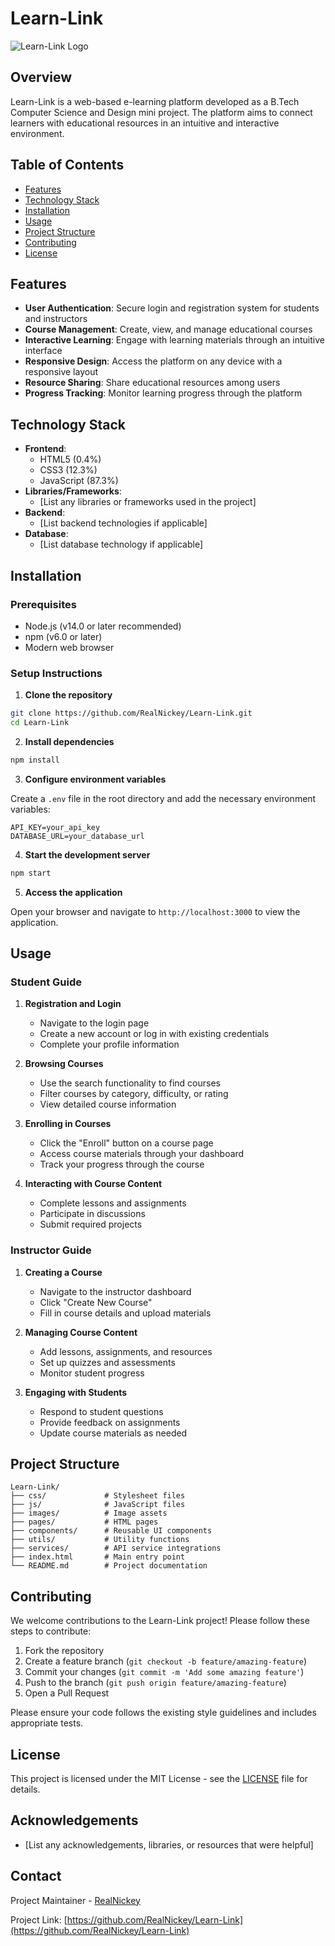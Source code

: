 # Learn-Link

![Learn-Link Logo](https://raw.githubusercontent.com/RealNickey/Learn-Link/main/images/logo.png)

## Overview

Learn-Link is a web-based e-learning platform developed as a B.Tech Computer Science and Design mini project. The platform aims to connect learners with educational resources in an intuitive and interactive environment.

## Table of Contents

- [Features](#features)
- [Technology Stack](#technology-stack)
- [Installation](#installation)
- [Usage](#usage)
- [Project Structure](#project-structure)
- [Contributing](#contributing)
- [License](#license)

## Features

- **User Authentication**: Secure login and registration system for students and instructors
- **Course Management**: Create, view, and manage educational courses
- **Interactive Learning**: Engage with learning materials through an intuitive interface
- **Responsive Design**: Access the platform on any device with a responsive layout
- **Resource Sharing**: Share educational resources among users
- **Progress Tracking**: Monitor learning progress through the platform

## Technology Stack

- **Frontend**: 
  - HTML5 (0.4%)
  - CSS3 (12.3%)
  - JavaScript (87.3%)
- **Libraries/Frameworks**:
  - [List any libraries or frameworks used in the project]
- **Backend**:
  - [List backend technologies if applicable]
- **Database**:
  - [List database technology if applicable]

## Installation

### Prerequisites

- Node.js (v14.0 or later recommended)
- npm (v6.0 or later)
- Modern web browser

### Setup Instructions

1. **Clone the repository**

```bash
git clone https://github.com/RealNickey/Learn-Link.git
cd Learn-Link
```

2. **Install dependencies**

```bash
npm install
```

3. **Configure environment variables**

Create a `.env` file in the root directory and add the necessary environment variables:

```
API_KEY=your_api_key
DATABASE_URL=your_database_url
```

4. **Start the development server**

```bash
npm start
```

5. **Access the application**

Open your browser and navigate to `http://localhost:3000` to view the application.

## Usage

### Student Guide

1. **Registration and Login**
   - Navigate to the login page
   - Create a new account or log in with existing credentials
   - Complete your profile information

2. **Browsing Courses**
   - Use the search functionality to find courses
   - Filter courses by category, difficulty, or rating
   - View detailed course information

3. **Enrolling in Courses**
   - Click the "Enroll" button on a course page
   - Access course materials through your dashboard
   - Track your progress through the course

4. **Interacting with Course Content**
   - Complete lessons and assignments
   - Participate in discussions
   - Submit required projects

### Instructor Guide

1. **Creating a Course**
   - Navigate to the instructor dashboard
   - Click "Create New Course"
   - Fill in course details and upload materials

2. **Managing Course Content**
   - Add lessons, assignments, and resources
   - Set up quizzes and assessments
   - Monitor student progress

3. **Engaging with Students**
   - Respond to student questions
   - Provide feedback on assignments
   - Update course materials as needed

## Project Structure

```
Learn-Link/
├── css/             # Stylesheet files
├── js/              # JavaScript files
├── images/          # Image assets
├── pages/           # HTML pages
├── components/      # Reusable UI components
├── utils/           # Utility functions
├── services/        # API service integrations
├── index.html       # Main entry point
└── README.md        # Project documentation
```

## Contributing

We welcome contributions to the Learn-Link project! Please follow these steps to contribute:

1. Fork the repository
2. Create a feature branch (`git checkout -b feature/amazing-feature`)
3. Commit your changes (`git commit -m 'Add some amazing feature'`)
4. Push to the branch (`git push origin feature/amazing-feature`)
5. Open a Pull Request

Please ensure your code follows the existing style guidelines and includes appropriate tests.

## License

This project is licensed under the MIT License - see the [LICENSE](LICENSE) file for details.

## Acknowledgements

- [List any acknowledgements, libraries, or resources that were helpful]

## Contact

Project Maintainer - [RealNickey](https://github.com/RealNickey)

Project Link: [https://github.com/RealNickey/Learn-Link](https://github.com/RealNickey/Learn-Link)
